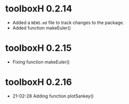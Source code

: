 # toolboxH 0.2.14

* Added a `NEWS.md` file to track changes to the package.
* Added function makeEuler()


# toolboxH 0.2.15
* Fixing function makeEuler()


# toolboxH 0.2.16
* 21-02-28 Adding function plotSankey()


